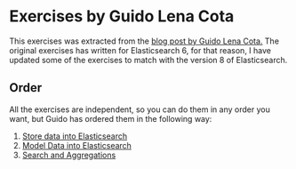 # Exercises by Guido Lena Cota

This exercises was extracted from the [blog post by Guido Lena Cota.](https://kreuzwerker.de/en) The original exercises has written for Elasticsearch 6, for that reason, I have updated some of the exercises to match with the version 8 of Elasticsearch.

## Order

All the exercises are independent, so you can do them in any order you want, but Guido has ordered them in the following way:

1. [Store data into Elasticsearch](store-data-into-elasticsearch.md)
2. [Model Data into Elasticsearch](model-data-into-elasticsearch.md)
3. [Search and Aggregations](search-and-aggregations.md)